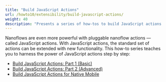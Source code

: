 ```yaml
---
title: "Build JavaScript Actions"
url: /howto10/extensibility/build-javascript-actions/
weight: 40
description: "Presents a series of how-tos to build JavaScript actions step by step."
---
```


Nanoflows are even more powerful with pluggable nanoflow actions — called JavaScript actions. With JavaScript actions, the standard set of actions can be extended with new functionality. This how-to series teaches you to harness the power of JavaScript actions step by step: 

* [Build JavaScript Actions: Part 1 (Basic)](/howto10/extensibility/write-javascript-actions/)
* [Build JavaScript Actions: Part 2 (Advanced)](/howto10/extensibility/write-javascript-github/)
* [Build JavaScript Actions for Native Mobile](/howto10/extensibility/create-native-javascript-action/)

